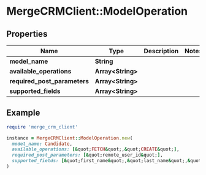 # MergeCRMClient::ModelOperation

## Properties

| Name | Type | Description | Notes |
| ---- | ---- | ----------- | ----- |
| **model_name** | **String** |  |  |
| **available_operations** | **Array&lt;String&gt;** |  |  |
| **required_post_parameters** | **Array&lt;String&gt;** |  |  |
| **supported_fields** | **Array&lt;String&gt;** |  |  |

## Example

```ruby
require 'merge_crm_client'

instance = MergeCRMClient::ModelOperation.new(
  model_name: Candidate,
  available_operations: [&quot;FETCH&quot;,&quot;CREATE&quot;],
  required_post_parameters: [&quot;remote_user_id&quot;],
  supported_fields: [&quot;first_name&quot;,&quot;last_name&quot;,&quot;company&quot;,&quot;title&quot;]
)
```

